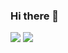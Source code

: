 ### Hi there 👋

![](https://github-profile-summary-cards.vercel.app/api/cards/repos-per-language?username=mamounbs&theme=github_dark)
![](https://github-profile-summary-cards.vercel.app/api/cards/most-commit-language?username=mamounbs&theme=github_dark)
